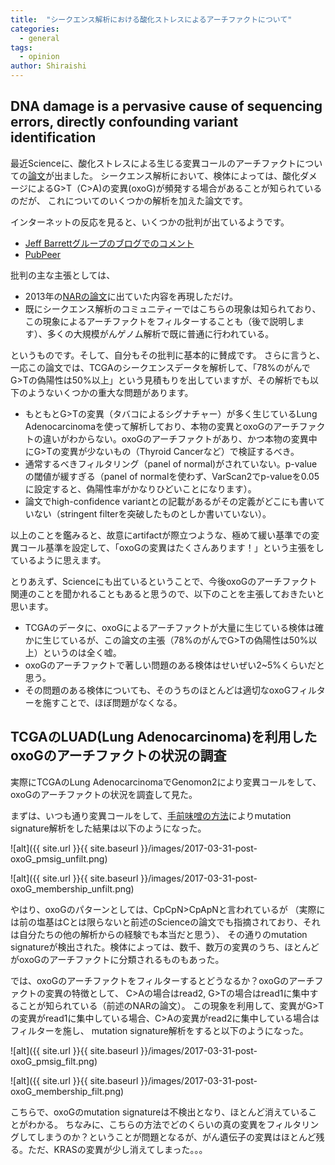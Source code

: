 ```yaml
---
title:  "シークエンス解析における酸化ストレスによるアーチファクトについて"
categories: 
  - general
tags:
  - opinion
author: Shiraishi
---
```


## DNA damage is a pervasive cause of sequencing errors, directly confounding variant identification

最近Scienceに、酸化ストレスによる生じる変異コールのアーチファクトについての[論文](http://science.sciencemag.org/content/355/6326/752)が出ました。
シークエンス解析において、検体によっては、酸化ダメージによるG>T（C>A)の変異(oxoG)が頻発する場合があることが知られているのだが、
これについてのいくつかの解析を加えた論文です。

インターネットの反応を見ると、いくつかの批判が出ているようです。
- [Jeff Barrettグループのブログでのコメント](https://wp.sanger.ac.uk/barrettgroup/2017/02/19/when-is-a-variant-not-a-variant/#more-1403)
- [PubPeer](https://pubpeer.com/publications/5AFA59CE25824E23AD4994E67FBC17)

批判の主な主張としては、
- 2013年の[NARの論文](https://academic.oup.com/nar/article/41/6/e67/2902364/Discovery-and-characterization-of-artifactual)に出ていた内容を再現しただけ。
- 既にシークエンス解析のコミュニティーではこちらの現象は知られており、この現象によるアーチファクトをフィルターすることも（後で説明します）、多くの大規模がんゲノム解析で既に普通に行われている。


というものです。そして、自分もその批判に基本的に賛成です。
さらに言うと、一応この論文では、TCGAのシークエンスデータを解析して、「78%のがんでG>Tの偽陽性は50%以上」という見積もりを出していますが、その解析でも以下のようないくつかの重大な問題があります。
- もともとG>Tの変異（タバコによるシグナチャー）が多く生じているLung Adenocarcinomaを使って解析しており、本物の変異とoxoGのアーチファクトの違いがわからない。oxoGのアーチファクトがあり、かつ本物の変異中にG>Tの変異が少ないもの（Thyroid Cancerなど）で検証するべき。
- 通常するべきフィルタリング（panel of normal)がされていない。p-valueの閾値が緩すぎる（panel of normalを使わず、VarScan2でp-valueを0.05に設定すると、偽陽性率がかなりひどいことになります）。
- 論文でhigh-confidence variantとの記載があるがその定義がどこにも書いていない（stringent filterを突破したものとしか書いていない）。

以上のことを鑑みると、故意にartifactが際立つような、極めて緩い基準での変異コール基準を設定して、「oxoGの変異はたくさんあります！」という主張をしているように思えます。

とりあえず、Scienceにも出ているということで、今後oxoGのアーチファクト関連のことを聞かれることもあると思うので、以下のことを主張しておきたいと思います。
- TCGAのデータに、oxoGによるアーチファクトが大量に生じている検体は確かに生じているが、この論文の主張（78%のがんでG>Tの偽陽性は50%以上）というのは全く嘘。
- oxoGのアーチファクトで著しい問題のある検体はせいぜい2~5%くらいだと思う。
- その問題のある検体についても、そのうちのほとんどは適切なoxoGフィルターを施すことで、ほぼ問題がなくなる。


## TCGAのLUAD(Lung Adenocarcinoma)を利用したoxoGのアーチファクトの状況の調査
実際にTCGAのLung AdenocarcinomaでGenomon2により変異コールをして、oxoGのアーチファクトの状況を調査して見た。

まずは、いつも通り変異コールをして、[手前味噌の方法](https://www.ncbi.nlm.nih.gov/pubmed/26630308)によりmutation signature解析をした結果は以下のようになった。

![alt]({{ site.url }}{{ site.baseurl }}/images/2017-03-31-post-oxoG_pmsig_unfilt.png)

![alt]({{ site.url }}{{ site.baseurl }}/images/2017-03-31-post-oxoG_membership_unfilt.png)

やはり、oxoGのパターンとしては、CpCpN>CpApNと言われているが
（実際には前の塩基はCとは限らないと前述のScienceの論文でも指摘されており、それは自分たちの他の解析からの経験でも本当だと思う）、
その通りのmutation signatureが検出された。検体によっては、数千、数万の変異のうち、ほとんどがoxoGのアーチファクトに分類されるものもあった。

では、oxoGのアーチファクトをフィルターするとどうなるか？oxoGのアーチファクトの変異の特徴として、
C>Aの場合はread2, G>Tの場合はread1に集中することが知られている（前述のNARの論文）。
この現象を利用して、変異がG>Tの変異がread1に集中している場合、C>Aの変異がread2に集中している場合はフィルターを施し、
mutation signature解析をすると以下のようになった。

![alt]({{ site.url }}{{ site.baseurl }}/images/2017-03-31-post-oxoG_pmsig_filt.png)

![alt]({{ site.url }}{{ site.baseurl }}/images/2017-03-31-post-oxoG_membership_filt.png)

こちらで、oxoGのmutation signatureは不検出となり、ほとんど消えていることがわかる。
ちなみに、こちらの方法でどのくらいの真の変異をフィルタリングしてしまうのか？ということが問題となるが、がん遺伝子の変異はほとんど残る。ただ、KRASの変異が少し消えてしまった。。。
